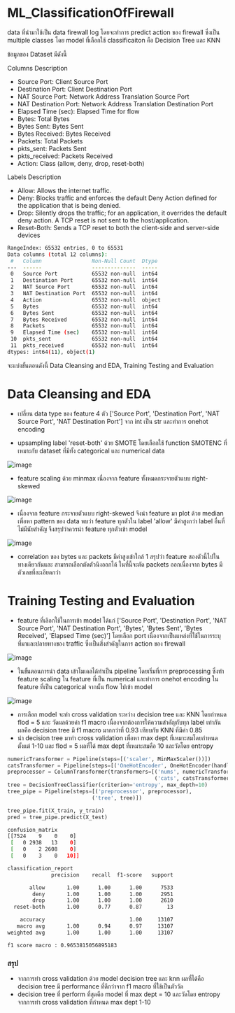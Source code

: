 # ML_ClassificationOfFirewall

data ที่นำมาใช้เป็น data firewall log โดยจะทำการ predict action ของ firewall ซึ่งเป็น multiple classes โดย model ที่เลือกใช้ classificaiton คือ Decision Tree และ KNN

ข้อมูลของ Dataset มีดังนี้

Columns Description
- Source Port: Client Source Port 
- Destination Port: Client Destination Port 
- NAT Source Port: Network Address Translation Source Port 
- NAT Destination Port: Network Address Translation Destination Port 
- Elapsed Time (sec): Elapsed Time for flow 
- Bytes: Total Bytes 
- Bytes Sent: Bytes Sent 
- Bytes Received: Bytes Received 
- Packets: Total Packets 
- pkts_sent: Packets Sent 
- pkts_received: Packets Received
- Action: Class (allow, deny, drop, reset-both)

Labels Description
- Allow: Allows the internet traffic. 
- Deny: Blocks traffic and enforces the default Deny Action defined for the application that is being denied. 
- Drop: Silently drops the traffic; for an application, it overrides the default deny action. A TCP reset is not sent to the host/application. 
- Reset-Both: Sends a TCP reset to both the client-side and server-side devices

```bash
RangeIndex: 65532 entries, 0 to 65531
Data columns (total 12 columns):
 #   Column                Non-Null Count  Dtype 
---  ------                --------------  ----- 
 0   Source Port           65532 non-null  int64 
 1   Destination Port      65532 non-null  int64 
 2   NAT Source Port       65532 non-null  int64 
 3   NAT Destination Port  65532 non-null  int64 
 4   Action                65532 non-null  object
 5   Bytes                 65532 non-null  int64 
 6   Bytes Sent            65532 non-null  int64 
 7   Bytes Received        65532 non-null  int64 
 8   Packets               65532 non-null  int64 
 9   Elapsed Time (sec)    65532 non-null  int64 
 10  pkts_sent             65532 non-null  int64 
 11  pkts_received         65532 non-null  int64 
dtypes: int64(11), object(1)
```

จะแบ่งขั้นตอนดังนี้ Data Cleansing and EDA, Training Testing and Evaluation

# Data Cleansing and EDA
- เปลี่ยน data type ของ feature 4 ตัว ['Source Port', 'Destination Port', 'NAT Source Port', 'NAT Destination Port'] จาก int เป็น str และทำการ onehot encoding

- upsampling label 'reset-both' ด้วย SMOTE โดยเลือกใช้ function SMOTENC ที่เหมาะกับ dataset ที่มีทั้ง categorical และ numerical data

![image](https://user-images.githubusercontent.com/77285026/234031546-d0e64b15-0b5d-4998-9aa0-974e798ea11c.png)

- feature scaling ด้วย minmax เนื่องจาก feature ทั้งหมดกระจายตัวแบบ right-skewed

![image](https://user-images.githubusercontent.com/77285026/234031477-012fc7e9-4118-4990-925a-a0152836b3df.png)

- เนื่องจาก feature กระจายตัวแบบ right-skewed จึงนำ feature มา plot ด้วย median เพื่อหา pattern ของ data พบว่า feature ทุกตัวใน label 'allow' มีค่าสูงกว่า label อื่นที่ไม่มีนัยสำคัญ จึงสรุปว่าควรนำ feature ทุกตัวเข้า model

![image](https://user-images.githubusercontent.com/77285026/234032593-012bf84d-b22a-41ae-824f-257f1c6929cc.png)

- correlation ของ bytes และ packets มีค่าสูงเข้าใกล้ 1 สรุปว่า feature สองตัวนี้ไปในทางเดียวกันและ สามารถเลือกตัดตัวนึงออกได้ ในที่นี้จะตัด packets ออกเนื่องจาก bytes มีตัวเลขที่ละเอียดกว่า 

# Training Testing and Evaluation
- feature ที่เลิอกใช้ในการเข้า model ได้แก่ ['Source Port', 'Destination Port', 'NAT Source Port', 'NAT Destination Port', 'Bytes', 'Bytes Sent', 'Bytes Received', 'Elapsed Time (sec)'] 
โดยเลือก port เนื่องจากเป็นแหล่งที่ใช้ในการระบุที่มาและปลายทางของ traffic ซึ่งเป็นสิ่งสำคัญในการ action ของ firewall  

![image](https://user-images.githubusercontent.com/77285026/234037414-f9d0b48f-0805-4058-82a2-55281c1e611b.png)

- ในขั้นตอนการนำ data เข้าโมเดลได้ทำเป็น pipeline โดยเริ่มที่การ preprocessing ซึ่งทำ feature scaling ใน feature ที่เป็น numerical และทำการ onehot encoding ใน feature ที่เป็น categorical จากนั้น flow ไปเข้า model

![image](https://user-images.githubusercontent.com/77285026/234035447-415d976e-952b-42ea-a398-dd99c34d4563.png)

- การเลือก model จะทำ cross validation ระหว่าง decision tree และ KNN โดยกำหนด flod = 5 และ วัดผลด้วยค่า f1 macro เนื่องจากต้องการให้ความสำคัญกับทุก label เท่ากัน ผลคือ decision tree มี f1 macro มากกว่าที่ 0.93 เทียบกับ KNN ที่มีค่า 0.85
- นำ decision tree มาทำ cross validation เพื่อหา max dept ที่เหมาะสมโดยกำหนดตั้งแต่ 1-10 และ flod = 5 ผลที่ได้ max dept ที่เหมาะสมคือ 10 และวัดโดย entropy

```python
numericTransformer = Pipeline(steps=[('scaler', MinMaxScaler())])
catsTransformer = Pipeline(steps=[('OneHotEncoder', OneHotEncoder(handle_unknown='ignore'))])
preprocessor = ColumnTransformer(transformers=[('nums', numericTransformer, make_column_selector(dtype_include=int)),
                                               ('cats', catsTransformer, make_column_selector(dtype_include=object))])
tree = DecisionTreeClassifier(criterion='entropy', max_depth=10)
tree_pipe = Pipeline(steps=[('preprocessor', preprocessor),
                           ('tree', tree)])

tree_pipe.fit(X_train, y_train)
pred = tree_pipe.predict(X_test)                    
```
```bash
confusion_matrix
[[7524    9    0    0]
 [   0 2938   13    0]
 [   0    2 2608    0]
 [   0    3    0   10]]

classification_report
              precision    recall  f1-score   support

       allow       1.00      1.00      1.00      7533
        deny       1.00      1.00      1.00      2951
        drop       1.00      1.00      1.00      2610
  reset-both       1.00      0.77      0.87        13

    accuracy                           1.00     13107
   macro avg       1.00      0.94      0.97     13107
weighted avg       1.00      1.00      1.00     13107

f1 score macro : 0.9653815056895183
```

### สรุป
- จากการทำ cross validation ด้วย model decision tree และ knn ผลที่ได้คือ decision tree มี performance ที่ดีกว่าจาก f1 macro ที่ใช้เป็นตัววัด
- decision tree ที่ perform ที่สุดคือ model ที่ max dept = 10 และวัดโดย entropy จากการทำ cross validation ที่กำหนด max dept 1-10
